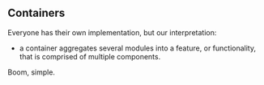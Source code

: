 ## Containers

Everyone has their own implementation, but our interpretation:
  - a container aggregates several modules into a feature, or functionality, that is comprised of multiple components.

Boom, simple.

